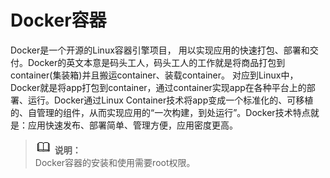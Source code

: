 # Docker容器

Docker是一个开源的Linux容器引擎项目， 用以实现应用的快速打包、部署和交付。Docker的英文本意是码头工人，码头工人的工作就是将商品打包到container\(集装箱\)并且搬运container、装载container。 对应到Linux中，Docker就是将app打包到container，通过container实现app在各种平台上的部署、运行。Docker通过Linux Container技术将app变成一个标准化的、可移植的、自管理的组件，从而实现应用的“一次构建，到处运行”。Docker技术特点就是：应用快速发布、部署简单、管理方便，应用密度更高。

>![](public_sys-resources/icon-note.gif) **说明：**   
>Docker容器的安装和使用需要root权限。



